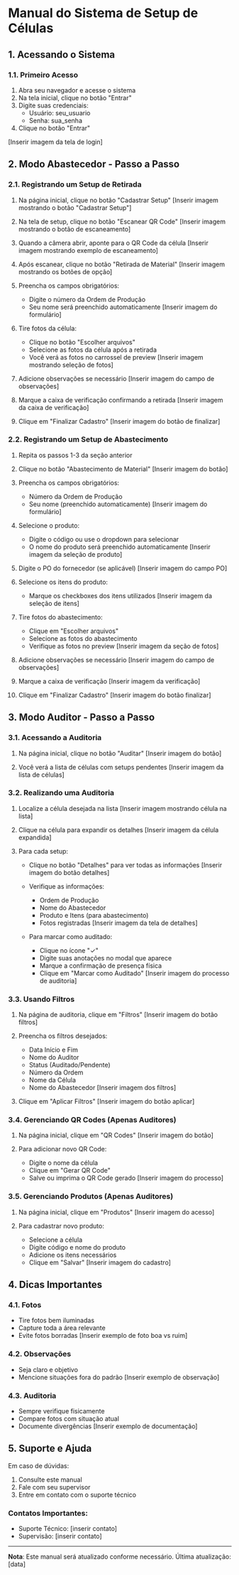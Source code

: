 
# Manual do Sistema de Setup de Células

## 1. Acessando o Sistema

### 1.1. Primeiro Acesso
1. Abra seu navegador e acesse o sistema
2. Na tela inicial, clique no botão "Entrar"
3. Digite suas credenciais:
   - Usuário: seu_usuario
   - Senha: sua_senha
4. Clique no botão "Entrar"

[Inserir imagem da tela de login]

## 2. Modo Abastecedor - Passo a Passo

### 2.1. Registrando um Setup de Retirada

1. Na página inicial, clique no botão "Cadastrar Setup"
   [Inserir imagem mostrando o botão "Cadastrar Setup"]

2. Na tela de setup, clique no botão "Escanear QR Code"
   [Inserir imagem mostrando o botão de escaneamento]

3. Quando a câmera abrir, aponte para o QR Code da célula
   [Inserir imagem mostrando exemplo de escaneamento]

4. Após escanear, clique no botão "Retirada de Material"
   [Inserir imagem mostrando os botões de opção]

5. Preencha os campos obrigatórios:
   - Digite o número da Ordem de Produção
   - Seu nome será preenchido automaticamente
   [Inserir imagem do formulário]

6. Tire fotos da célula:
   - Clique no botão "Escolher arquivos"
   - Selecione as fotos da célula após a retirada
   - Você verá as fotos no carrossel de preview
   [Inserir imagem mostrando seleção de fotos]

7. Adicione observações se necessário
   [Inserir imagem do campo de observações]

8. Marque a caixa de verificação confirmando a retirada
   [Inserir imagem da caixa de verificação]

9. Clique em "Finalizar Cadastro"
   [Inserir imagem do botão de finalizar]

### 2.2. Registrando um Setup de Abastecimento

1. Repita os passos 1-3 da seção anterior

2. Clique no botão "Abastecimento de Material"
   [Inserir imagem do botão]

3. Preencha os campos obrigatórios:
   - Número da Ordem de Produção
   - Seu nome (preenchido automaticamente)
   [Inserir imagem do formulário]

4. Selecione o produto:
   - Digite o código ou use o dropdown para selecionar
   - O nome do produto será preenchido automaticamente
   [Inserir imagem da seleção de produto]

5. Digite o PO do fornecedor (se aplicável)
   [Inserir imagem do campo PO]

6. Selecione os itens do produto:
   - Marque os checkboxes dos itens utilizados
   [Inserir imagem da seleção de itens]

7. Tire fotos do abastecimento:
   - Clique em "Escolher arquivos"
   - Selecione as fotos do abastecimento
   - Verifique as fotos no preview
   [Inserir imagem da seção de fotos]

8. Adicione observações se necessário
   [Inserir imagem do campo de observações]

9. Marque a caixa de verificação
   [Inserir imagem da verificação]

10. Clique em "Finalizar Cadastro"
    [Inserir imagem do botão finalizar]

## 3. Modo Auditor - Passo a Passo

### 3.1. Acessando a Auditoria

1. Na página inicial, clique no botão "Auditar"
   [Inserir imagem do botão]

2. Você verá a lista de células com setups pendentes
   [Inserir imagem da lista de células]

### 3.2. Realizando uma Auditoria

1. Localize a célula desejada na lista
   [Inserir imagem mostrando célula na lista]

2. Clique na célula para expandir os detalhes
   [Inserir imagem da célula expandida]

3. Para cada setup:
   - Clique no botão "Detalhes" para ver todas as informações
     [Inserir imagem do botão detalhes]
   
   - Verifique as informações:
     * Ordem de Produção
     * Nome do Abastecedor
     * Produto e Itens (para abastecimento)
     * Fotos registradas
     [Inserir imagem da tela de detalhes]

   - Para marcar como auditado:
     * Clique no ícone "✓"
     * Digite suas anotações no modal que aparece
     * Marque a confirmação de presença física
     * Clique em "Marcar como Auditado"
     [Inserir imagem do processo de auditoria]

### 3.3. Usando Filtros

1. Na página de auditoria, clique em "Filtros"
   [Inserir imagem do botão filtros]

2. Preencha os filtros desejados:
   - Data Início e Fim
   - Nome do Auditor
   - Status (Auditado/Pendente)
   - Número da Ordem
   - Nome da Célula
   - Nome do Abastecedor
   [Inserir imagem dos filtros]

3. Clique em "Aplicar Filtros"
   [Inserir imagem do botão aplicar]

### 3.4. Gerenciando QR Codes (Apenas Auditores)

1. Na página inicial, clique em "QR Codes"
   [Inserir imagem do botão]

2. Para adicionar novo QR Code:
   - Digite o nome da célula
   - Clique em "Gerar QR Code"
   - Salve ou imprima o QR Code gerado
   [Inserir imagem do processo]

### 3.5. Gerenciando Produtos (Apenas Auditores)

1. Na página inicial, clique em "Produtos"
   [Inserir imagem do acesso]

2. Para cadastrar novo produto:
   - Selecione a célula
   - Digite código e nome do produto
   - Adicione os itens necessários
   - Clique em "Salvar"
   [Inserir imagem do cadastro]

## 4. Dicas Importantes

### 4.1. Fotos
- Tire fotos bem iluminadas
- Capture toda a área relevante
- Evite fotos borradas
[Inserir exemplo de foto boa vs ruim]

### 4.2. Observações
- Seja claro e objetivo
- Mencione situações fora do padrão
[Inserir exemplo de observação]

### 4.3. Auditoria
- Sempre verifique fisicamente
- Compare fotos com situação atual
- Documente divergências
[Inserir exemplo de documentação]

## 5. Suporte e Ajuda

Em caso de dúvidas:
1. Consulte este manual
2. Fale com seu supervisor
3. Entre em contato com o suporte técnico

### Contatos Importantes:
- Suporte Técnico: [inserir contato]
- Supervisão: [inserir contato]

---

**Nota**: Este manual será atualizado conforme necessário. Última atualização: [data]
